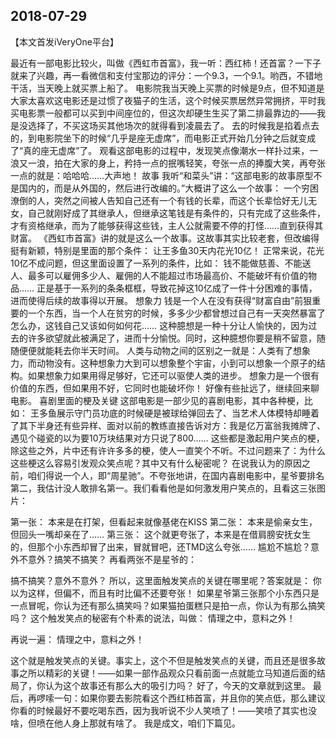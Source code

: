 2018-07-29
----

【本文首发iVeryOne平台】

最近有一部电影比较火，叫做《西虹市首富》，我一听：西红柿！还首富？一下子就来了兴趣，再一看微信和支付宝那边的评分：一个9.3，一个9.1。哟西，不错地干活，当天晚上就买票上船了。
电影院
​我当天晚上买票的时候是9点，但不知道是大家太喜欢这电影还是过惯了夜猫子的生活，这个时候买票居然异常拥挤，平时我买电影票一般都可以买到中间座位的，但这次却硬生生买了第二排最靠边的——我是没选择了，不买这场买其他场次的就得看到凌晨去了。
去的时候我是掐着点去的，到电影院坐下的时候“几乎是座无虚席”，而电影正式开始几分钟之后就变成了“真的座无虚席”了。
观看这部电影的过程中，发现笑点像潮水一样扑过来，一浪又一浪，拍在大家的身上，矜持一点的抿嘴轻笑，夸张一点的捧腹大笑，再夸张一点的就是：哈哈哈……大声地！
故事
我听“和菜头”讲：“这部电影的故事原型不是国内的，而是从外国的，然后进行改编的。”大概讲了这么一个故事：
一个穷困潦倒的人，突然之间被人告知自己还有一个有钱的长辈，而这个长辈恰好无儿无女，自己就刚好成了其继承人，但继承这笔钱是有条件的，只有完成了这些条件，才有资格继承，而为了能够获得这些钱，主人公就需要不停的打怪……直到获得其财富。
《西虹市首富》讲的就是这么一个故事。这故事其实比较老套，但改编得挺有新颖，特别是里面的那个条件：
让王多鱼30天内花光10亿！
正常来说，花光10亿不成问题，但这里面设置了一系列的条件，比如：
钱不能做慈善、不能送人、最多可以雇佣多少人、雇佣的人不能超过市场最高价、不能破坏有价值的物品……
正是基于一系列的条条框框，导致花掉这10亿成了一件十分困难的事情，进而使得后续的故事得以开展。
想象力
钱是一个人在没有获得“财富自由”前狠重要的一个东西，当一个人在贫穷的时候，多多少少都曾想过自己有一天突然暴富了怎么办，这钱自己又该如何如何花……
这种臆想是一种十分让人愉快的，因为过去的许多欲望就此被满足了，进而十分愉悦。同时，这种臆想你要是稍不留意，随随便便就能耗去你半天时间。
人类与动物之间的区别之一就是：人类有了想象力，而动物没有。这种想象力大到可以想象整个宇宙，小到可以想象一个原子的结构。如果想象力如果用得足够好，它还可以驱使人类的进步。
想象力是一个很有价值的东西，但如果用不好，它同时也能破坏你！
好像有些扯远了，继续回来聊电影。
喜剧里面的梗及关键
这部电影是一部少见的喜剧电影，其中各种梗，比如：
王多鱼展示守门员功底的时候硬是被球给弹回去了、当艺术人体模特却睡着了其下半身还有些异样、面对以前的教练直接告诉对方：我是亿万富翁我摊牌了、遇见个碰瓷的以为要10万块结果对方只说了800……
这些都是激起用户笑点的梗，除这些之外，片中还有许许多多的梗，使人一直笑个不听。不过问题来了：为什么这些梗这么容易引发观众笑点呢？其中又有什么秘密呢？
在说我认为的原因之前，咱们得说一个人，即“周星驰”。不夸张地讲，在国内喜剧电影中，星爷要排名第二，我估计没人敢排名第一。我们看看他是如何激发用户笑点的，且看这三张图片：






第一张： 本来是在打架，但看起来就像基佬在KISS
第二张： 本来是偷亲女生，但回头一嘴却亲在了……
第三张： 这个就更夸张了，本来是在借肩膀安抚女生的，但那个小东西却冒了出来，冒就冒吧，还TMD这么夸张……
尴尬不尴尬？意外不意外？搞笑不搞笑？
再看两张不是星爷的：




搞不搞笑？意外不意外？
所以，这里面触发笑点的关键在哪里呢？答案就是：
你以为这样，但偏不，而且有时比偏不还要夸张！
如果星爷第三张那个小东西只是一点冒呢，你认为还有那么搞笑吗？如果猫拍蛋糕只是拍一点，你认为有那么搞笑吗？
这个触发笑点的秘密有个朴素的说法，叫做：
情理之中，意料之外！

再说一遍：
情理之中，意料之外！

这个就是触发笑点的关键。事实上，这个不但是触发笑点的关键，而且还是很多故事之所以精彩的关键！——如果一部作品观众只看前面一点就能立马知道后面的结局了，你认为这个故事还有那么大的吸引力吗？
好了，今天的文章就到这里。
最后，再啰嗦一句：如果你要去影院看这个西红柿首富，并且你的笑点低，那么建议你看的时候最好不要吃喝东西，因为我听说不少人笑喷了！——笑喷了其实也没啥，但喷在他人身上那就有啥了。
我是成文，咱们下篇见。





